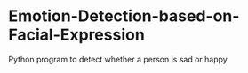 # Emotion-Detection-based-on-Facial-Expression
Python program to detect whether a person is sad or happy
